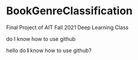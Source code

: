# BookGenreClassification
Final Project of AIT Fall 2021 Deep Learning Class

do I know how to use github


hello do __I__ know how to use github?

